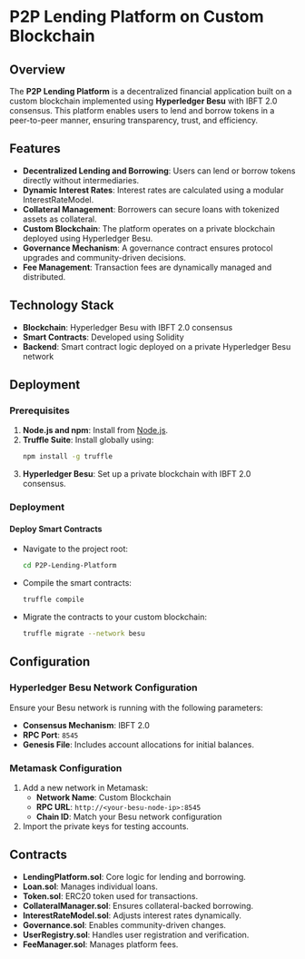 # P2P Lending Platform on Custom Blockchain

## Overview
The **P2P Lending Platform** is a decentralized financial application built on a custom blockchain implemented using **Hyperledger Besu** with IBFT 2.0 consensus. This platform enables users to lend and borrow tokens in a peer-to-peer manner, ensuring transparency, trust, and efficiency.

## Features
- **Decentralized Lending and Borrowing**: Users can lend or borrow tokens directly without intermediaries.
- **Dynamic Interest Rates**: Interest rates are calculated using a modular InterestRateModel.
- **Collateral Management**: Borrowers can secure loans with tokenized assets as collateral.
- **Custom Blockchain**: The platform operates on a private blockchain deployed using Hyperledger Besu.
- **Governance Mechanism**: A governance contract ensures protocol upgrades and community-driven decisions.
- **Fee Management**: Transaction fees are dynamically managed and distributed.

## Technology Stack
- **Blockchain**: Hyperledger Besu with IBFT 2.0 consensus
- **Smart Contracts**: Developed using Solidity
- **Backend**: Smart contract logic deployed on a private Hyperledger Besu network


## Deployment

### Prerequisites
1. **Node.js and npm**: Install from [Node.js](https://nodejs.org/).
2. **Truffle Suite**: Install globally using:
   ```bash
   npm install -g truffle
   ```
3. **Hyperledger Besu**: Set up a private blockchain with IBFT 2.0 consensus.

### Deployment

#### Deploy Smart Contracts
- Navigate to the project root:
  ```bash
  cd P2P-Lending-Platform
  ```
- Compile the smart contracts:
  ```bash
  truffle compile
  ```
- Migrate the contracts to your custom blockchain:
  ```bash
  truffle migrate --network besu
  ```

## Configuration

### Hyperledger Besu Network Configuration
Ensure your Besu network is running with the following parameters:
- **Consensus Mechanism**: IBFT 2.0
- **RPC Port**: `8545`
- **Genesis File**: Includes account allocations for initial balances.

### Metamask Configuration
1. Add a new network in Metamask:
   - **Network Name**: Custom Blockchain
   - **RPC URL**: `http://<your-besu-node-ip>:8545`
   - **Chain ID**: Match your Besu network configuration
2. Import the private keys for testing accounts.

## Contracts
- **LendingPlatform.sol**: Core logic for lending and borrowing.
- **Loan.sol**: Manages individual loans.
- **Token.sol**: ERC20 token used for transactions.
- **CollateralManager.sol**: Ensures collateral-backed borrowing.
- **InterestRateModel.sol**: Adjusts interest rates dynamically.
- **Governance.sol**: Enables community-driven changes.
- **UserRegistry.sol**: Handles user registration and verification.
- **FeeManager.sol**: Manages platform fees.


